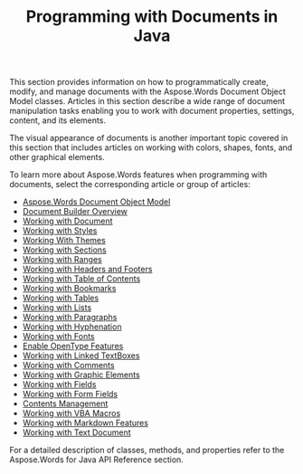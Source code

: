 ﻿---
title: Programming with Documents in Java
articleTitle: Programming with Documents
linktitle: Programming with Documents
type: docs
description: "Use the Aspose.Words Document Object Model classes to programmatically create, modify, and manage documents with Java. Work with document properties, settings, and content, as well as with document appearence through the management of colors, shapes, fonts and other graphics."
weight: 60
url: /java/programming-with-documents/
---

This section provides information on how to programmatically create, modify, and manage documents with the Aspose.Words Document Object Model classes. Articles in this section describe a wide range of document manipulation tasks enabling you to work with document properties, settings, content, and its elements.

The visual appearance of documents is another important topic covered in this section that includes articles on working with colors, shapes, fonts, and other graphical elements.

To learn more about Aspose.Words features when programming with documents, select the corresponding article or group of articles:

- [Aspose.Words Document Object Model](/words/java/aspose-words-document-object-model/)
- [Document Builder Overview](/words/java/document-builder-overview/)
- [Working with Document](/words/java/working-with-document/)
- [Working with Styles](/words/java/working-with-styles/)
- [Working With Themes](/words/java/working-with-themes/)
- [Working with Sections](/words/java/working-with-sections/)
- [Working with Ranges](/words/java/working-with-ranges/)
- [Working with Headers and Footers](/words/java/working-with-headers-and-footers/)
- [Working with Table of Contents](/words/java/working-with-table-of-contents/)
- [Working with Bookmarks](/words/java/working-with-bookmarks/)
- [Working with Tables](/words/java/working-with-tables/)
- [Working with Lists](/words/java/working-with-lists/)
- [Working with Paragraphs](/words/java/working-with-paragraphs/)
- [Working with Hyphenation](/words/java/working-with-hyphenation/)
- [Working with Fonts](/words/java/working-with-fonts/)
- [Enable OpenType Features](/words/java/enable-opentype-features/)
- [Working with Linked TextBoxes](/words/java/working-with-linked-textboxes/)
- [Working with Comments](/words/java/working-with-comments/)
- [Working with Graphic Elements](/words/java/working-with-graphic-elements/)
- [Working with Fields](/words/java/working-with-fields/)
- [Working with Form Fields](/words/java/working-with-form-fields/)
- [Contents Management](/words/java/contents-management/)
- [Working with VBA Macros](/words/java/working-with-vba-macros/)
- [Working with Markdown Features](/words/java/working-with-markdown-features/)
- [Working with Text Document](/words/java/working-with-text-document/)

For a detailed description of classes, methods, and properties refer to the Aspose.Words for Java API Reference section.